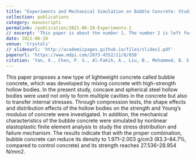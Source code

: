 ```yaml
---
title: "Experiments and Mechanical Simulation on Bubble Concrete: Studies on the Effects of Shape and Position of Hollow Bodies Mixed in Concrete"
collection: publications
category: manuscripts
permalink: /publication/2021-06-28-Experiments-1
// excerpt: 'This paper is about the number 1. The number 2 is left for future work.'
date: 2021-06-28
venue: 'Crystals'
// slidesurl: 'http://academicpages.github.io/files/slides1.pdf'
paperurl: 'https://www.mdpi.com/2073-4352/11/8/858'
citation: 'Yan, X., Chen, P. S., Al-Fakih, A., Liu, B., Mohammed, B. S., & Jin, J. (2021). Experiments and mechanical simulation on bubble concrete: studies on the effects of shape and position of hollow bodies mixed in concrete. Crystals, 11(8), 858.'
---
```

This paper proposes a new type of lightweight concrete called bubble concrete, which was developed by mixing concrete with high-strength hollow bodies. In the present study, concave and spherical steel hollow bodies were used not only to form multiple cavities in the concrete but also to transfer internal stresses. Through compression tests, the shape effects and distribution effects of the hollow bodies on the strength and Young’s modulus of concrete were investigated. In addition, the mechanical characteristics of the bubble concrete were simulated by nonlinear elastoplastic finite element analysis to study the stress distribution and failure mechanism. The results indicate that with the proper combination, bubble concrete can reduce its density to 1.971–2.003 g/cm3 (83.3–84.7%, compared to control concrete) and its strength reaches 27.536–28.954 N/mm2.
